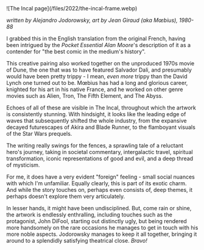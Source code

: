 <!--
.. title: The Incal
.. slug: the-incal
.. date: 2022-01-05 13:56:03 UTC-06:00
.. tags: media,book,fiction,comic,science-fiction
-->

<span style="float: left">
![The Incal page](/files/2022/the-incal-frame.webp)
</span>

<br style="clear: left" />

*written by Alejandro Jodorowsky, art by Jean Giraud (aka Mœbius), 1980-88*

I grabbed this in the English translation from the original French, having been
intrigued by the *Pocket Essential Alan Moore*'s description of it as a
contender for "the best comic in the medium's history".

This creative pairing also worked together on the unproduced 1970s movie of
Dune, the one that was to have featured Salvador Dali, and presumably would
have been pretty trippy - I mean, *even more* trippy than the David Lynch
one turned out to be. Mœbius has had a long and glorious career, knighted
for his art in his native France, and he worked on other genre movies such as
Alien, Tron, The Fifth Element, and The Abyss.

Echoes of all of these are visible in The Incal, throughout which the artwork
is consistently stunning. With hindsight, it looks like the leading edge of
waves that subsequently shifted the whole industry, from the expansive decayed
futurescapes of Akira and Blade Runner, to the flamboyant visuals of the Star
Wars prequels.

The writing really swings for the fences, a sprawling tale of a reluctant
hero's journey, taking in societal commentary, intergalactic travel, spiritual
transformation, iconic representations of good and evil, and a deep thread of
mysticism.

For me, it does have a very evident "foreign" feeling - small social nuances
with which I'm unfamiliar. Equally clearly, this is part of its exotic charm.
And while the story touches on, perhaps even consists of, deep themes, it
perhaps doesn't explore them very articulately.

In lesser hands, it might have been undisciplined. But, come rain or shine, the
artwork is endlessly enthralling, including touches such as the protagonist,
John DiFool, starting out distinctly ugly, but being rendered more handsomely
on the rare occasions he manages to get in touch with his more noble aspects.
Jodorowsky manages to keep it all together, bringing it around to a splendidly
satisfying theatrical close. *Bravo!*

<br style="clear: left" />

